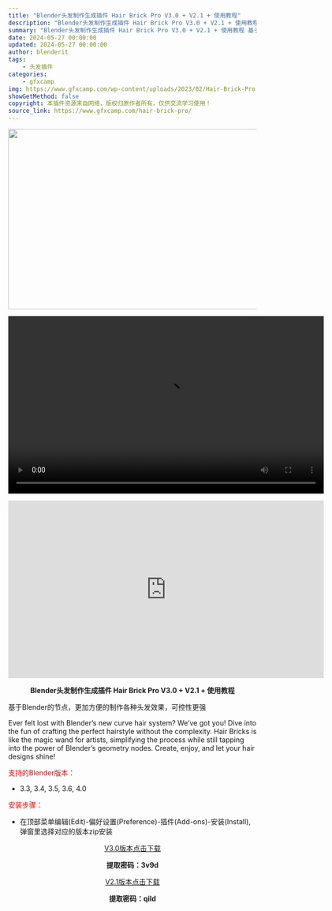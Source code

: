 ```yaml
---
title: "Blender头发制作生成插件 Hair Brick Pro V3.0 + V2.1 + 使用教程"
description: "Blender头发制作生成插件 Hair Brick Pro V3.0 + V2.1 + 使用教程 基于Blender的节点，更加方便的制作各种头发效果，可控性更强 Ever felt lost wi..."
summary: "Blender头发制作生成插件 Hair Brick Pro V3.0 + V2.1 + 使用教程 基于Blender的节点，更加方便的制作各种头发效果，可控性更强 Ever felt lost wi..."
date: 2024-05-27 00:00:00
updated: 2024-05-27 00:00:00
author: blenderit
tags: 
    - 头发插件
categories:
    - gfxcamp
img: https://www.gfxcamp.com/wp-content/uploads/2023/02/Hair-Brick-Pro.jpg
showGetMethod: false
copyright: 本插件资源来自网络，版权归原作者所有，仅供交流学习使用！
source_link: https://www.gfxcamp.com/hair-brick-pro/
---
```

<div><p><img decoding="async" class="aligncenter size-full wp-image-116216" src="https://www.gfxcamp.com/wp-content/uploads/2023/02/Hair-Brick-Pro.jpg" data-src="https://www.gfxcamp.com/wp-content/uploads/2023/02/Hair-Brick-Pro.jpg" alt="" width="640" height="365" data-srcset="https://www.gfxcamp.com/wp-content/uploads/2023/02/Hair-Brick-Pro.jpg 640w, https://www.gfxcamp.com/wp-content/uploads/2023/02/Hair-Brick-Pro-150x86.jpg 150w" data-sizes="(max-width: 640px) 100vw, 640px"><br>
</p><center><div style="width: 640px;" class="wp-video"><!--[if lt IE 9]><script>document.createElement('video');</script><![endif]-->
<video class="wp-video-shortcode" id="video-116219-1" width="640" height="360" preload="true" controls="controls"><source type="video/mp4" src="http://cloud.video.taobao.com/play/u/null/p/1/e/6/t/1/435762426290.mp4?_=1"></source><a href="http://cloud.video.taobao.com/play/u/null/p/1/e/6/t/1/435762426290.mp4">http://cloud.video.taobao.com/play/u/null/p/1/e/6/t/1/435762426290.mp4</a></video></div></center><p style="text-align: center;"><iframe loading="lazy" src="https://player.youku.com/embed/XNjE0NDIwMDk5Ng==" width="640" height="360" frameborder="0" allowfullscreen="allowfullscreen" data-mce-fragment="1"></iframe></p><p style="text-align: center;"><strong>Blender头发制作生成插件 Hair Brick Pro V3.0 + V2.1 + 使用教程</strong></p><p>基于Blender的节点，更加方便的制作各种头发效果，可控性更强</p><p>Ever felt lost with Blender’s new curve hair system? We’ve got you! Dive into the fun of crafting the perfect hairstyle without the complexity. Hair Bricks is like the magic wand for artists, simplifying the process while still tapping into the power of Blender’s geometry nodes. Create, enjoy, and let your hair designs shine!</p><p style="text-align: left;"><span style="color: #ff0000;">支持的Blender版本：</span></p><ul>
<li style="text-align: left;">3.3, 3.4, 3.5, 3.6, 4.0</li>
</ul><p style="text-align: left;"><span style="color: #ff0000;">安装步骤：</span></p><ul>
<li>在顶部菜单编辑(Edit)-偏好设置(Preference)-插件(Add-ons)-安装(Install),弹窗里选择对应的版本zip安装</li>
</ul><p style="text-align: center;"><a class="maxbutton-3 maxbutton maxbutton-baidu" target="_blank" rel="noopener" href="https://pan.baidu.com/s/17T6gzbKbX7P0S9zpN0sacA?pwd=3v9d"><span class="mb-text">V3.0版本点击下载</span></a></p><p style="text-align: center;"><strong>提取密码：3v9d</strong></p><p style="text-align: center;"><a class="maxbutton-3 maxbutton maxbutton-baidu" target="_blank" rel="noopener" href="https://pan.baidu.com/s/1cHGdkuKCjrCj9me1ioXy8w?pwd=qild"><span class="mb-text">V2.1版本点击下载</span></a></p><p style="text-align: center;"><strong>提取密码：qild</strong></p></div>